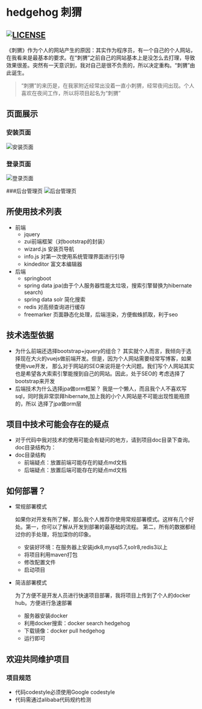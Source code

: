 # hedgehog 刺猬
[![LICENSE](https://img.shields.io/badge/license-Anti%20996-blue.svg)](https://github.com/996icu/996.ICU/blob/master/LICENSE)
----------
《刺猬》作为个人的网站产生的原因：其实作为程序员，有一个自己的个人网站，在我看来是最基本的要求。在“刺猬”之前自己的网站基本上是没怎么去打理，导致效果很差。突然有一天意识到，我对自己是很不负责的，所以决定重构。“刺猬”由此诞生。
> “刺猬”的来历是，在我家附近经常出没着一直小刺猬，经常夜间出现。个人喜欢在夜间工作，所以将项目起名为“刺猬”

## 页面展示
### 安装页面
![安装页面](https://github.com/BruceAKABear/hedgehog/blob/master/doc/img/installpage.jpg)

### 登录页面
![登录页面](https://github.com/BruceAKABear/hedgehog/blob/master/doc/img/loginpage.jpg)

###后台管理页
![后台管理页](https://github.com/BruceAKABear/hedgehog/blob/master/doc/img/adminpage.jpg)
## 所使用技术列表
+ 前端
    - jquery
    - zui前端框架（对bootstrap的封装）
    - wizard.js 安装页导航
    - info.js 对第一次使用系统管理界面进行引导
    - kindeditor 富文本编辑器
+ 后端
    - springboot
    - spring data jpa(由于个人服务器性能太垃圾，搜索引擎替换为hibernate search)
    - spring data solr 简化搜索
    - redis 对高频查询进行缓存
    - freemarker 页面静态化处理，后端渲染，方便蜘蛛抓取，利于seo
  
## 技术选型依据
- 为什么前端还选择bootstrap+jquery的组合？
其实就个人而言，我倾向于选择现在大火的vuejs做前端开发。但是，因为个人网站需要经常写博客，如果使用vue开发，
那么对于网站的SEO来说将是个大问题。我们写个人网站其实也是希望各大索索引擎能搜到自己的网站。因此，处于SEO的
考虑选择了bootstrap来开发
- 后端技术为什么选择jpa做orm框架？
我是一个懒人，而且我个人不喜欢写sql，同时我非常崇拜hibernate,加上我的小个人网站是不可能出现性能瓶颈的，所以
选择了jpa做orm层  
## 项目中技术可能会存在的疑点
+ 对于代码中我对技术的使用可能会有疑问的地方，请到项目doc目录下查询。doc目录结构为：
+ doc目录结构
	- 前端疑点：放置前端可能存在的疑点md文档
	- 后端疑点：放置后端可能存在的疑点md文档
## 如何部署？
+ 常规部署模式

    如果你对开发有所了解，那么我个人推荐你使用常规部署模式。这样有几个好处。第一，你可以了解从开发到部署的最基础的流程。
    第二，所有的数据都经过你的手处理，将加深你的印象。
    
    - 安装好环境：在服务器上安装jdk8,mysql5.7,solr8,redis3以上
    - 将项目利用maven打包
    - 修改配置文件
    - 启动项目
    
+ 简洁部署模式
    
    为了方便不是开发人员进行快速项目部署，我将项目上传到了个人的docker hub。方便进行急速部署
    
    - 服务器安装docker
    - 利用docker搜索：docker search hedgehog
    - 下载镜像：docker pull hedgehog
    - 运行即可
    
## 欢迎共同维护项目
### 项目规范
- 代码codestyle必须使用Google codestyle
- 代码需通过alibaba代码规约检测